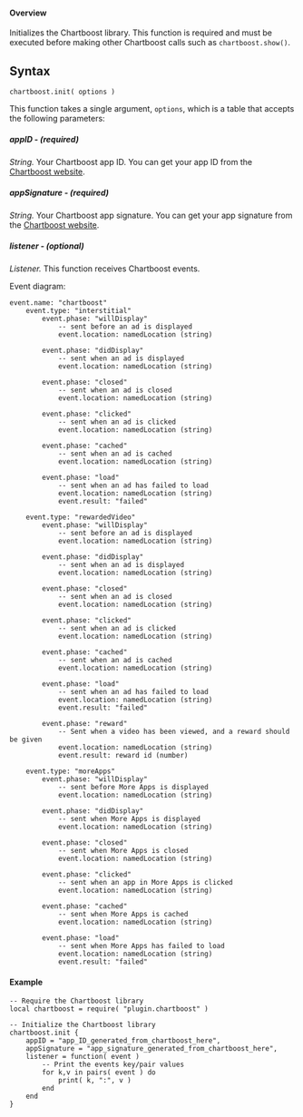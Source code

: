 #### Overview

Initializes the Chartboost library. This function is required and must be executed before making other Chartboost calls such as `chartboost.show()`.

## Syntax

```
chartboost.init( options )
```

This function takes a single argument, `options`, which is a table that accepts the following parameters:

##### appID - (required)

*String.* Your Chartboost app ID. You can get your app ID from the [Chartboost website](https://www.chartboost.com).

##### appSignature - (required)

*String.* Your Chartboost app signature. You can get your app signature from the [Chartboost website](https://www.chartboost.com).

##### listener - (optional)

*Listener.* This function receives Chartboost events.

Event diagram:

```
event.name: "chartboost"
    event.type: "interstitial"
        event.phase: "willDisplay"
            -- sent before an ad is displayed
            event.location: namedLocation (string)
            
        event.phase: "didDisplay"
            -- sent when an ad is displayed
            event.location: namedLocation (string)
            
        event.phase: "closed"
            -- sent when an ad is closed
            event.location: namedLocation (string)
            
        event.phase: "clicked"
            -- sent when an ad is clicked
            event.location: namedLocation (string)       
            
        event.phase: "cached"
            -- sent when an ad is cached
            event.location: namedLocation (string)
            
        event.phase: "load"                    
            -- sent when an ad has failed to load
            event.location: namedLocation (string)
            event.result: "failed"

    event.type: "rewardedVideo"
        event.phase: "willDisplay"            
            -- sent before an ad is displayed
            event.location: namedLocation (string)
            
        event.phase: "didDisplay"
            -- sent when an ad is displayed
            event.location: namedLocation (string)
            
        event.phase: "closed"
            -- sent when an ad is closed
            event.location: namedLocation (string)
            
        event.phase: "clicked"
            -- sent when an ad is clicked
            event.location: namedLocation (string)
            
        event.phase: "cached"
            -- sent when an ad is cached
            event.location: namedLocation (string)
            
        event.phase: "load"
            -- sent when an ad has failed to load
            event.location: namedLocation (string)
            event.result: "failed"
            
        event.phase: "reward" 
            -- Sent when a video has been viewed, and a reward should be given
            event.location: namedLocation (string)
            event.result: reward id (number)

    event.type: "moreApps"
        event.phase: "willDisplay"
            -- sent before More Apps is displayed
            event.location: namedLocation (string)
            
        event.phase: "didDisplay"
            -- sent when More Apps is displayed
            event.location: namedLocation (string)
            
        event.phase: "closed"
            -- sent when More Apps is closed
            event.location: namedLocation (string)
            
        event.phase: "clicked"
            -- sent when an app in More Apps is clicked
            event.location: namedLocation (string)
            
        event.phase: "cached"
            -- sent when More Apps is cached
            event.location: namedLocation (string)
            
        event.phase: "load"
            -- sent when More Apps has failed to load
            event.location: namedLocation (string)
            event.result: "failed"

```

#### Example

```
-- Require the Chartboost library
local chartboost = require( "plugin.chartboost" )

-- Initialize the Chartboost library
chartboost.init {
    appID = "app_ID_generated_from_chartboost_here",
    appSignature = "app_signature_generated_from_chartboost_here",  
    listener = function( event )
        -- Print the events key/pair values
        for k,v in pairs( event ) do
            print( k, ":", v )
        end
    end
}
```